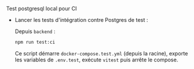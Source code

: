 Test postgresql local pour CI

- Lancer les tests d'intégration contre Postgres de test :

  Depuis `backend` :

  ```bash
  npm run test:ci
  ```

  Ce script démarre `docker-compose.test.yml` (depuis la racine), exporte les variables de `.env.test`, exécute `vitest` puis arrête le compose.
